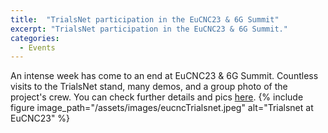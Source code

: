 ```yaml
---
title:  "TrialsNet participation in the EuCNC23 & 6G Summit"
excerpt: "TrialsNet participation in the EuCNC23 & 6G Summit."
categories: 
  - Events
---
```


An intense week has come to an end at EuCNC23 & 6G Summit. Countless visits to the TrialsNet stand, many demos, and a group photo of the project's crew. You can check further details and pics [here](https://www.linkedin.com/feed/update/urn:li:activity:7073230044373954560/).
{% include figure image_path="/assets/images/eucncTrialsnet.jpeg" alt="Trialsnet at EuCNC23" %}
